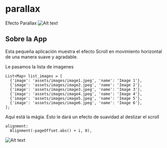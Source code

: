 # parallax

Efecto Parallax
![Alt text](/assets/images/imageApp.png)

## Sobre la App

Esta pequeña aplicación muestra el efecto Scroll en movimiento horizontal
de una manera suave y agradable.

Le pasamos la lista de imagenes
```
List<Map> list_images = [
  {'image': 'assets/images/image1.jpeg', 'name': 'Image 1'},
  {'image': 'assets/images/image2.jpeg', 'name': 'Image 2'},
  {'image': 'assets/images/image3.jpeg', 'name': 'Image 3'},
  {'image': 'assets/images/image4.jpeg', 'name': 'Image 4'},
  {'image': 'assets/images/image5.jpeg', 'name': 'Image 5'},
  {'image': 'assets/images/image6.jpeg', 'name': 'Image 6'},
];
```

Aquí está la mágia. Esto le dará un efecto de suavidad al deslizar el scroll
```
alignment:
  Alignment(-pageOffset.abs() + i, 0),
```
![Alt text](/assets/images/video.gif)